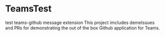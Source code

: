 # TeamsTest
test teams-github message extension
This project imcludes demeIssues and PRs for demonstrating the out of the box Github application for Teams.
